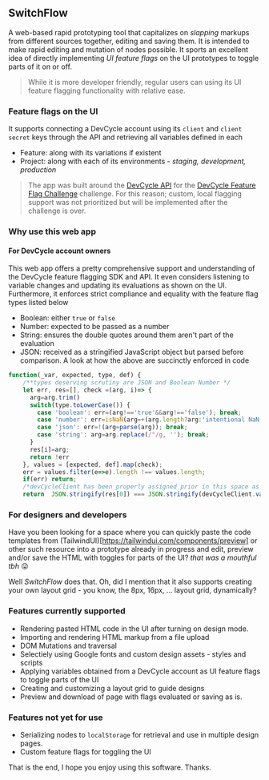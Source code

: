 ## SwitchFlow
A web-based rapid prototyping tool that capitalizes on _slapping_ markups from different sources together, editing and saving them. It is intended to make rapid editing and mutation of nodes possible.
It sports an excellent idea of directly implementing *UI feature flags* on the UI prototypes to toggle parts of it on or off.

> While it is more developer friendly, regular users can using its UI feature flagging functionality with relative ease.

### Feature flags on the UI
It supports connecting a DevCycle account using its `client` and `client secret` keys through the API and retrieving all variables defined in each
+ Feature: along with its variations if existent
+ Project: along with each of its environments - _staging, development, production_

> The app was built around the [DevCycle API](https://docs.devcycle.com/management-api/) for the [DevCycle Feature Flag Challenge](https://dev.to/challenges/devcycle) challenge.
> For this reason; custom, local flagging support was not prioritized but will be implemented after the challenge is over.

### Why use this web app
#### For DevCycle account owners
This web app offers a pretty comprehensive support and understanding of the DevCycle feature flagging SDK and API. It even considers listening to variable changes and updating its evaluations as shown on the UI.
Furthermore, it enforces strict compliance and equality with the feature flag types listed below
+ Boolean: either `true` or `false`
+ Number: expected to be passed as a number
+ String: ensures the double quotes around them aren't part of the evaluation
+ JSON: received as a stringified JavaScript object but parsed before comparison.
A look at how the above are succinctly enforced in code
```js
function(_var, expected, type, def) {
    /**types deserving scrutiny are JSON and Boolean Number */
    let err, res=[], check =(arg, i)=> {
      arg=arg.trim()
      switch(type.toLowerCase()) {
        case 'boolean': err=(arg!=='true'&&arg!=='false'); break;
        case 'number': err=isNaN(arg=+(arg.length?arg:'intentional NaN to negate +""===0')); break;
        case 'json': err=!(arg=parse(arg)); break;
        case 'string': arg=arg.replace(/"/g, ''); break;
      }
      res[i]=arg;
      return !err
    }, values = [expected, def].map(check);
    err = values.filter(e=>e).length !== values.length;
    if(err) return;
    /*devCycleClient has been properly assigned prior in this space as a global */
    return  JSON.stringify(res[0]) === JSON.stringify(devCycleClient.variableValue(_var, res[1])) 
 ```

### For designers and developers
Have you been looking for a space where you can quickly paste the code templates from (TailwindUI)[https://tailwindui.com/components/preview] or other such resource into a
prototype already in progress and edit, preview and/or save the HTML with toggles for parts of the UI? _that was a mouthful tbh_ 😜

Well *SwitchFlow* does that. Oh, did I mention that it also supports creating your own layout grid - you know, the 8px, 16px, ... layout grid, dynamically?


### Features currently supported 
+ Rendering pasted HTML code in the UI after turning on design mode.
+ Importing and rendering HTML markup from a file upload
+ DOM Mutations and traversal
+ Selectiely using Google fonts and custom design assets - styles and scripts
+ Applying variables obtained from a DevCycle account as UI feature flags to toggle parts of the UI
+ Creating and customizing a layout grid to guide designs
+ Preview and download of page with flags evaluated or saving as is.

### Features not yet for use
+ Serializing nodes to `localStorage` for retrieval and use in multiple design pages.
+ Custom feature flags for toggling the UI


That is the end, I hope you enjoy using this software.
Thanks.
